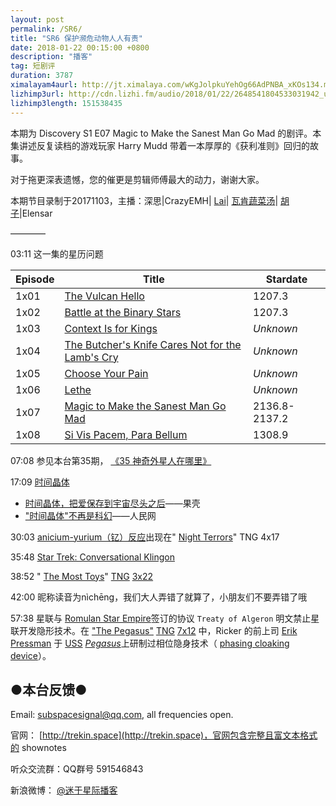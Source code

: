```yaml
---
layout: post
permalink: /SR6/
title: "SR6 保护濒危动物人人有责"
date: 2018-01-22 00:15:00 +0800
description: "播客"
tag: 短剧评
duration: 3787
ximalayam4aurl: http://jt.ximalaya.com/wKgJolpkuYehOg66AdPNBA_xKOs134.m4a?channel=rss&album_id=3135361&track_id=68040150&uid=6418191&jt=http://audio.xmcdn.com/group38/M01/50/25/wKgJolpkuYehOg66AdPNBA_xKOs134.m4a
lizhimp3url: http://cdn.lizhi.fm/audio/2018/01/22/2648541804533031942_ud.mp3
lizhimp3length: 151538435
---   
```


本期为 Discovery S1 E07 Magic to Make the Sanest Man Go Mad 的剧评。本集讲述反复读档的游戏玩家 Harry Mudd 带着一本厚厚的《获利准则》回归的故事。

对于拖更深表遗憾，您的催更是剪辑师傅最大的动力，谢谢大家。

本期节目录制于20171103，主播：深思\|CrazyEMH\| [Lai](http://weibo.com/daishengniao)\| [瓦肯蔬菜汤](http://weibo.com/u/5013547255)\| [胡子](https://weibo.com/p/1005051764117203)\|Elensar

————

03:11 这一集的星历问题

| **Episode** | **Title** | **Stardate** |
| --- | --- | --- |
| 1x01 | [The Vulcan Hello](http://memory-alpha.wikia.com/wiki/The_Vulcan_Hello_(episode)) | 1207.3 |
| 1x02 | [Battle at the Binary Stars](http://memory-alpha.wikia.com/wiki/Battle_at_the_Binary_Stars_(episode)) | 1207.3 |
| 1x03 | [Context Is for Kings](http://memory-alpha.wikia.com/wiki/Context_Is_for_Kings_(episode)) | _Unknown_ |
| 1x04 | [The Butcher&#39;s Knife Cares Not for the Lamb&#39;s Cry](http://memory-alpha.wikia.com/wiki/The_Butcher%27s_Knife_Cares_Not_for_the_Lamb%27s_Cry_(episode)) | _Unknown_ |
| 1x05 | [Choose Your Pain](http://memory-alpha.wikia.com/wiki/Choose_Your_Pain_(episode)) | _Unknown_ |
| 1x06 | [Lethe](http://memory-alpha.wikia.com/wiki/Lethe_(episode)) | _Unknown_ |
| 1x07 | [Magic to Make the Sanest Man Go Mad](http://memory-alpha.wikia.com/wiki/Magic_to_Make_the_Sanest_Man_Go_Mad_(episode)) | 2136.8-2137.2 |
| 1x08 | [Si Vis Pacem, Para Bellum](http://memory-alpha.wikia.com/wiki/Si_Vis_Pacem,_Para_Bellum_(episode)) | 1308.9 |

07:08 参见本台第35期， [《35 神奇外星人在哪里》](http://trekin.space/35/)

17:09 [时间晶体](https://baike.baidu.com/item/%E6%97%B6%E9%97%B4%E6%99%B6%E4%BD%93)

- [时间晶体，把爱保存到宇宙尽头之后](https://www.guokr.com/article/152790/)——果壳
- [&quot;时间晶体&quot;不再是科幻](http://scitech.people.com.cn/n1/2017/0315/c1007-29145619.html)——人民网

30:03 [anicium-yurium（钇）反应](http://memory-alpha.wikia.com/wiki/Anicium)出现在&quot; [Night Terrors](http://memory-alpha.wikia.com/wiki/Night_Terrors_(episode))&quot; TNG 4x17

35:48 [Star Trek: Conversational Klingon](https://www.amazon.com/Star-Trek-Conversational-Marc-Okrand/dp/0671797395)

38:52 &quot; [The Most Toys](http://memory-alpha.wikia.com/wiki/The_Most_Toys_(episode))&quot; [TNG](http://memory-alpha.wikia.com/wiki/TNG) [3x22](http://memory-alpha.wikia.com/wiki/TNG_Season_3)

42:00 昵称读音为nìchēng，我们大人弄错了就算了，小朋友们不要弄错了哦

57:38 星联与 [Romulan Star Empire](http://memory-alpha.wikia.com/wiki/Romulan_Star_Empire)签订的协议 `Treaty of Algeron` 明文禁止星联开发隐形技术。在 [&quot;The Pegasus&quot;](http://memory-alpha.wikia.com/wiki/The_Pegasus_(episode)) [TNG](http://memory-alpha.wikia.com/wiki/TNG) [7x12](http://memory-alpha.wikia.com/wiki/TNG_Season_7) 中，Ricker 的前上司 [Erik Pressman](http://memory-alpha.wikia.com/wiki/Erik_Pressman) 于 [USS](http://memory-alpha.wikia.com/wiki/USS_Pegasus) [_Pegasus_](http://memory-alpha.wikia.com/wiki/USS_Pegasus)上研制过相位隐身技术（ [phasing cloaking device](http://memory-alpha.wikia.com/wiki/Phasing_cloaking_device)）。

## ●本台反馈●

Email: [subspacesignal@qq.com](mailto:subspacesignal@qq.com), all frequencies open.

官网： [http://trekin.space](http://trekin.space)，官网包含完整且富文本格式的 shownotes

听众交流群：QQ群号 591546843

新浪微博： [@迷于星际播客](http://weibo.com/lostinst)
